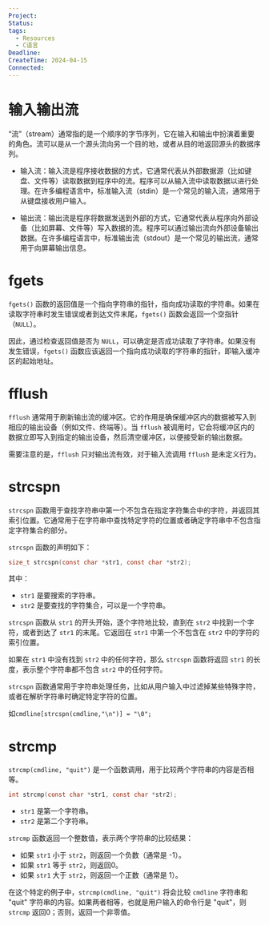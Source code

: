 ```yaml
---
Project: 
Status: 
tags:
  - Resources
  - C语言
Deadline: 
CreateTime: 2024-04-15
Connected:
---
```

# 输入输出流
“流”（stream）通常指的是一个顺序的字节序列，它在输入和输出中扮演着重要的角色。流可以是从一个源头流向另一个目的地，或者从目的地返回源头的数据序列。

- 输入流：输入流是程序接收数据的方式，它通常代表从外部数据源（比如键盘、文件等）读取数据到程序中的流。程序可以从输入流中读取数据以进行处理。在许多编程语言中，标准输入流（stdin）是一个常见的输入流，通常用于从键盘接收用户输入。
    
- 输出流：输出流是程序将数据发送到外部的方式，它通常代表从程序向外部设备（比如屏幕、文件等）写入数据的流。程序可以通过输出流向外部设备输出数据。在许多编程语言中，标准输出流（stdout）是一个常见的输出流，通常用于向屏幕输出信息。
# fgets
`fgets()` 函数的返回值是一个指向字符串的指针，指向成功读取的字符串。如果在读取字符串时发生错误或者到达文件末尾，`fgets()` 函数会返回一个空指针（`NULL`）。

因此，通过检查返回值是否为 `NULL`，可以确定是否成功读取了字符串。如果没有发生错误，`fgets()` 函数应该返回一个指向成功读取的字符串的指针，即输入缓冲区的起始地址。

# fflush
`fflush` 通常用于刷新输出流的缓冲区。它的作用是确保缓冲区内的数据被写入到相应的输出设备（例如文件、终端等）。当 `fflush` 被调用时，它会将缓冲区内的数据立即写入到指定的输出设备，然后清空缓冲区，以便接受新的输出数据。

需要注意的是，`fflush` 只对输出流有效，对于输入流调用 `fflush` 是未定义行为。


# strcspn
`strcspn` 函数用于查找字符串中第一个不包含在指定字符集合中的字符，并返回其索引位置。它通常用于在字符串中查找特定字符的位置或者确定字符串中不包含指定字符集合的部分。

`strcspn` 函数的声明如下：

```c
size_t strcspn(const char *str1, const char *str2);
```

其中：
- `str1` 是要搜索的字符串。
- `str2` 是要查找的字符集合，可以是一个字符串。

`strcspn` 函数从 `str1` 的开头开始，逐个字符地比较，直到在 `str2` 中找到一个字符，或者到达了 `str1` 的末尾。它返回在 `str1` 中第一个不包含在 `str2` 中的字符的索引位置。

如果在 `str1` 中没有找到 `str2` 中的任何字符，那么 `strcspn` 函数将返回 `str1` 的长度，表示整个字符串都不包含 `str2` 中的任何字符。

`strcspn` 函数通常用于字符串处理任务，比如从用户输入中过滤掉某些特殊字符，或者在解析字符串时确定特定字符的位置。

如`cmdline[strcspn(cmdline,"\n")] = "\0";`

# strcmp
`strcmp(cmdline, "quit")` 是一个函数调用，用于比较两个字符串的内容是否相等。

```c
int strcmp(const char *str1, const char *str2);
```

- `str1` 是第一个字符串。
- `str2` 是第二个字符串。

`strcmp` 函数返回一个整数值，表示两个字符串的比较结果：

- 如果 `str1` 小于 `str2`，则返回一个负数（通常是 -1）。
- 如果 `str1` 等于 `str2`，则返回0。
- 如果 `str1` 大于 `str2`，则返回一个正数（通常是 1）。

在这个特定的例子中，`strcmp(cmdline, "quit")` 将会比较 `cmdline` 字符串和 "quit" 字符串的内容。如果两者相等，也就是用户输入的命令行是 "quit"，则 `strcmp` 返回0；否则，返回一个非零值。